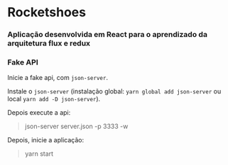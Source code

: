 # Rocketshoes

### Aplicação desenvolvida em React para o aprendizado da arquitetura flux e redux

### Fake API

Inicie a fake api, com `json-server`.

Instale o `json-server` (instalação global: `yarn global add json-server` ou local `yarn add -D json-server`).

Depois execute a api:

> json-server server.json -p 3333 -w

Depois, inicie a aplicação:

> yarn start
